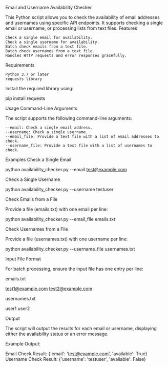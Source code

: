 Email and Username Availability Checker

This Python script allows you to check the availability of email addresses and usernames using specific API endpoints. It supports checking a single email or username, or processing lists from text files.
Features

    Check a single email for availability.
    Check a single username for availability.
    Batch check emails from a text file.
    Batch check usernames from a text file.
    Handles HTTP requests and error responses gracefully.

Requirements

    Python 3.7 or later
    requests library

Install the required library using:

pip install requests

Usage
Command-Line Arguments

The script supports the following command-line arguments:

    --email: Check a single email address.
    --username: Check a single username.
    --email_file: Provide a text file with a list of email addresses to check.
    --username_file: Provide a text file with a list of usernames to check.

Examples
Check a Single Email

python availability_checker.py --email test@example.com

Check a Single Username

python availability_checker.py --username testuser

Check Emails from a File

Provide a file (emails.txt) with one email per line:

python availability_checker.py --email_file emails.txt

Check Usernames from a File

Provide a file (usernames.txt) with one username per line:

python availability_checker.py --username_file usernames.txt

Input File Format

For batch processing, ensure the input file has one entry per line:

emails.txt

test1@example.com
test2@example.com

usernames.txt

user1
user2

Output

The script will output the results for each email or username, displaying either the availability status or an error message.

Example Output:

Email Check Result: {'email': 'test@example.com', 'available': True}
Username Check Result: {'username': 'testuser', 'available': False}
